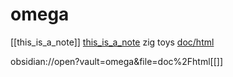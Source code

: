 # omega
[[this_is_a_note]]
[this_is_a_note](this_is_a_note.md)
zig toys
[doc/html](doc/html)

obsidian://open?vault=omega&file=doc%2Fhtml[[]]